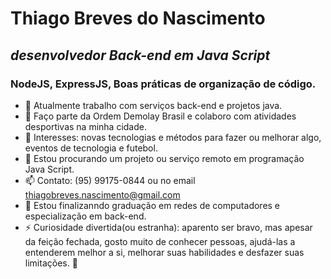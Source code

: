 # Thiago Breves do Nascimento
## *desenvolvedor Back-end em Java Script*
### NodeJS, ExpressJS, Boas práticas de organização de código.


- 🔭 Atualmente trabalho com serviços back-end e projetos java. 
- 👯 Faço parte da Ordem Demolay Brasil e colaboro com atividades desportivas na minha cidade.
- 👀 Interesses: novas tecnologias e métodos para fazer ou melhorar algo, eventos de tecnologia e futebol.
- 🤔 Estou procurando um projeto ou serviço remoto em programação Java Script.
- 📫 Contato: (95) 99175-0844 ou no email thiagobreves.nascimento@gmail.com
- 🌱 Estou finalizanndo graduação em redes de computadores e especialização em back-end.
- ⚡ Curiosidade divertida(ou estranha): aparento ser bravo, mas apesar da feição fechada, gosto muito de conhecer pessoas, ajudá-las a entenderem melhor a si, melhorar suas habilidades e desfazer suas limitações.
  👋 
